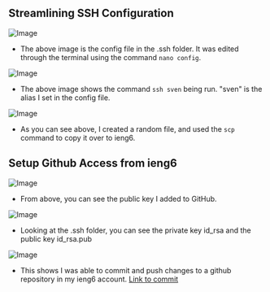 ## Streamlining SSH Configuration
![Image](https://i.ibb.co/zPtzyRT/Screen-Shot-2022-05-06-at-6-18-03-PM.png)

* The above image is the config file in the .ssh folder. It was edited through the terminal using the command `nano config`.

![Image](https://i.ibb.co/ZSxMGz0/Screen-Shot-2022-05-06-at-6-17-28-PM.png)

* The above image shows the command `ssh sven` being run. "sven" is the alias I set in the config file.

![Image](https://i.ibb.co/CsgYWv0/Screen-Shot-2022-05-06-at-6-37-08-PM.png)

* As you can see above, I created a random file, and used the `scp` command to copy it over to ieng6.

## Setup Github Access from ieng6

![Image](https://i.ibb.co/hCNj92s/Screen-Shot-2022-05-06-at-6-49-52-PM.png)

* From above, you can see the public key I added to GitHub.

![Image](https://i.ibb.co/JHcRGg9/Screen-Shot-2022-05-06-at-6-50-49-PM.png)

* Looking at the .ssh folder, you can see the private key id_rsa and the public key id_rsa.pub

![Image](https://i.ibb.co/ByKxQpp/Screen-Shot-2022-05-08-at-2-49-59-PM.png)

* This shows I was able to commit and push changes to a github repository in my ieng6 account. [Link to commit](https://github.com/SathyaVen/markdown-parser/commit/0907a07d1b8c34ee26d35df558354441b7a795dc)

